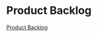 # Product Backlog

[Product Backlog](https://docs.google.com/spreadsheets/d/1mPxCfTjogZQJJmOJJbBSgk2J5FewUbL19JmPfRjqooY/edit?gid=0#gid=0)
